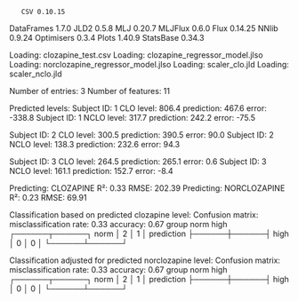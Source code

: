        CSV 0.10.15
DataFrames 1.7.0
      JLD2 0.5.8
       MLJ 0.20.7
   MLJFlux 0.6.0
      Flux 0.14.25
     NNlib 0.9.24
Optimisers 0.3.4
     Plots 1.40.9
 StatsBase 0.34.3

Loading: clozapine_test.csv
Loading: clozapine_regressor_model.jlso
Loading: norclozapine_regressor_model.jlso
Loading: scaler_clo.jld
Loading: scaler_nclo.jld

Number of entries: 3
Number of features: 11



Predicted levels:
Subject ID: 1 	  CLO level: 806.4 	 prediction: 467.6 	 error: -338.8
Subject ID: 1 	 NCLO level: 317.7 	 prediction: 242.2 	 error: -75.5

Subject ID: 2 	  CLO level: 300.5 	 prediction: 390.5 	 error: 90.0
Subject ID: 2 	 NCLO level: 138.3 	 prediction: 232.6 	 error: 94.3

Subject ID: 3 	  CLO level: 264.5 	 prediction: 265.1 	 error: 0.6
Subject ID: 3 	 NCLO level: 161.1 	 prediction: 152.7 	 error: -8.4

Predicting: CLOZAPINE
  R²:	0.33
  RMSE:	202.39
Predicting: NORCLOZAPINE
  R²:	0.23
  RMSE:	69.91

Classification based on predicted clozapine level:
Confusion matrix:
  misclassification rate: 0.33
  accuracy: 0.67
                     group
                  norm   high   
                ┌──────┬──────┐
           norm │    2 │    1 │
prediction      ├──────┼──────┤
           high │    0 │    0 │
                └──────┴──────┘
         
Classification adjusted for predicted norclozapine level:
Confusion matrix:
  misclassification rate: 0.33
  accuracy: 0.67
                     group
                  norm   high   
                ┌──────┬──────┐
           norm │    2 │    1 │
prediction      ├──────┼──────┤
           high │    0 │    0 │
                └──────┴──────┘
         
